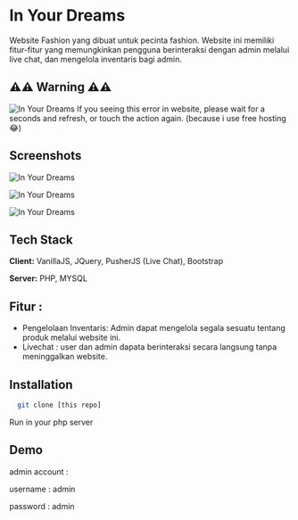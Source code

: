 
# In Your Dreams

Website Fashion yang dibuat untuk pecinta fashion. Website ini memiliki fitur-fitur yang memungkinkan pengguna  berinteraksi dengan admin melalui live chat, dan mengelola inventaris bagi admin.
## ⚠️⚠️ Warning ⚠️⚠️
![In Your Dreams](https://res.cloudinary.com/diavohz3e/image/upload/v1683882048/e-canteen%20readme/in-your-dreams/warning_mkbxyk.jpg)
If you seeing this error in website, please wait for a seconds and refresh, or touch the action again. (because i use free hosting 😂)


## Screenshots

![In Your Dreams](https://res.cloudinary.com/diavohz3e/image/upload/v1683882048/e-canteen%20readme/in-your-dreams/home_dv04u0.jpg)

![In Your Dreams](https://res.cloudinary.com/diavohz3e/image/upload/v1683882048/e-canteen%20readme/in-your-dreams/admin-chat_sjefvw.jpg)

![In Your Dreams](https://res.cloudinary.com/diavohz3e/image/upload/v1683882048/e-canteen%20readme/in-your-dreams/chat_bhrrya.jpg)
## Tech Stack

**Client:** VanillaJS, JQuery, PusherJS (Live Chat), Bootstrap

**Server:** PHP, MYSQL



## Fitur :

- Pengelolaan Inventaris: Admin dapat mengelola segala sesuatu tentang produk melalui website ini.
- Livechat : user dan admin dapata berinteraksi secara langsung tanpa meninggalkan website.

## Installation

```bash
  git clone [this repo]
```
Run in your php server
    
## Demo

admin account :

username : admin

password : admin
